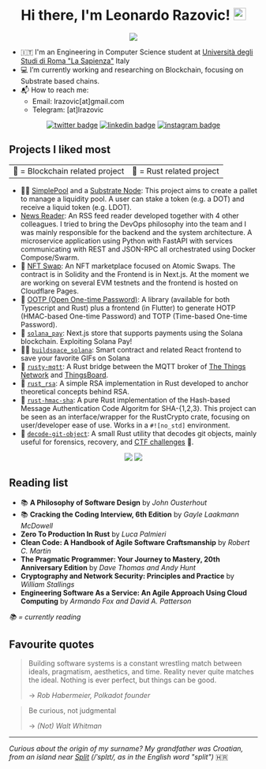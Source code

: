 <div align="center">
   <h1>Hi there, I'm Leonardo Razovic! <img src="https://media.giphy.com/media/hvRJCLFzcasrR4ia7z/giphy.gif" width="25px"> </h1>   
   <img src="https://pronoun.cyou/x/y?subject=He&object=Him&height=18"> 
</div>


- 🇮🇹 I'm an Engineering in Computer Science student at [Università degli Studi di Roma "La Sapienza"](https://www.uniroma1.it/en/pagina-strutturale/home) Italy
- 💻 I’m currently working and researching on Blockchain, focusing on Substrate based chains.
- 📬 How to reach me:
   - Email: lrazovic[at]gmail.com
   - Telegram: [at]lrazovic

<div align="center">
   <a href="https://twitter.com/lrazovic"><img src="https://img.shields.io/badge/twitter-@lrazovic-%231FA1F1?style=flat&amp;logo=twitter&amp;logoColor=white" alt="twitter badge"></a>
   <a href="https://www.linkedin.com/in/leonardo-razovic-4b20b1121/"><img src="https://img.shields.io/badge/linkedin-lrazovic-%230177B5?style=flat&amp;logo=linkedin" alt="linkedin badge"></a>
   <a href="https://www.instagram.com/lrazovic"><img src="https://img.shields.io/badge/instagram-@lrazovic-%23E4415F?style=flat&amp;logo=instagram&amp;logoColor=white" alt="instagram badge"></a>
</div>

## Projects I liked most

<div align="center">
<table class="tg">
<tbody>
  <tr>
    <td class="tg-0pky">🦄 = Blockchain related project</td>
    <td class="tg-0pky">🦀 = Rust related project</td>
  </tr>
</tbody>
</table>
</div>

* 🦄🦀 [SimplePool](https://github.com/lrazovic/lrazovic_pallet) and a [Substrate Node](https://github.com/lrazovic/substrate-node): This project aims to create a pallet to manage a liquidity pool. A user can stake a token (e.g. a DOT) and receive a liquid token (e.g. LDOT).
* [News Reader](https://github.com/lrazovic/advanced_programming): An RSS feed reader developed together with 4 other colleagues. I tried to bring the DevOps philosophy into the team and I was mainly responsible for the backend and the system architecture. A microservice application using Python with FastAPI with services communicating with REST and JSON-RPC all orchestrated using Docker Compose/Swarm.
* 🦄 [NFT Swap](https://github.com/Andrea98Palermo/NFTswap): An NFT marketplace focused on Atomic Swaps. The contract is in Solidity and the Frontend is in Next.js. At the moment we are working on several EVM testnets and the frontend is hosted on Cloudflare Pages.
* 🦀 [OOTP (Open One-time Password)](https://github.com/odroe/ootp): A library (available for both Typescript and Rust) plus a frontend (in Flutter) to generate HOTP (HMAC-based One-time Password) and TOTP (Time-based One-time Password).
* 🦄 [`solana_pay`](https://github.com/lrazovic/solana-pay): Next.js store that supports payments using the Solana blockchain. Exploiting Solana Pay!
* 🦄🦀 [`buildspace_solana`](https://github.com/lrazovic/buildspace_solana): Smart contract and related React frontend to save your favorite GIFs on Solana
* 🦀 [`rusty-mqtt`](https://github.com/lrazovic/rusty-mqtt): A Rust bridge between the MQTT broker of [The Things Network](https://www.thethingsnetwork.org/) and [ThingsBoard](https://thingsboard.io/).
* 🦀 [`rust_rsa`](https://github.com/lrazovic/rust_rsa): A simple RSA implementation in Rust developed to anchor theoretical concepts behind RSA.
* 🦀 [`rust-hmac-sha`](https://github.com/lrazovic/rust-hmac-sha): A pure Rust implementation of the Hash-based Message Authentication Code Algoritm for SHA-{1,2,3}. This project can be seen as an interface/wrapper for the RustCrypto crate, focusing on user/developer ease of use. Works in a `#![no_std]` environment.
* 🦀 [`decode-git-object`](https://github.com/lrazovic/decode-git-object): A small Rust utility that decodes git objects, mainly useful for forensics, recovery, and [CTF challenges](https://en.wikipedia.org/wiki/Capture_the_flag_(cybersecurity)) 🚩.


<div align="center">
  <img src="https://github-readme-stats.vercel.app/api/top-langs/?username=lrazovic&hide=html&layout=compact"> 
  <img src="https://github-readme-stats.vercel.app/api?username=lrazovic&show_icons=true&count_private=true"> 
</div>

## Reading list
* 📚 **A Philosophy of Software Design** by *John Ousterhout*
* 📚 **Cracking the Coding Interview, 6th Edition** by *Gayle Laakmann McDowell*
* **Zero To Production In Rust** by *Luca Palmieri*
* **Clean Code: A Handbook of Agile Software Craftsmanship** by *Robert C. Martin*
* **The Pragmatic Programmer: Your Journey to Mastery, 20th Anniversary Edition** by *Dave Thomas and Andy Hunt*
* **Cryptography and Network Security: Principles and Practice** by *William Stallings*
* **Engineering Software As a Service: An Agile Approach Using Cloud Computing** by *Armando Fox and David A. Patterson*

*📚 = currently reading*

## Favourite quotes
> Building software systems is a constant wrestling match between ideals, pragmatism, aesthetics, and time. Reality never quite matches the ideal. Nothing is ever perfect, but things can be good.
> 
> -> <cite> Rob Habermeier, Polkadot founder</cite>

> Be curious, not judgmental
> 
> -> <cite> (Not) Walt Whitman </cite>

---

*Curious about the origin of my surname? My grandfather was Croatian, from an island near [Split](https://en.wikipedia.org/wiki/Split,_Croatia) (/ˈsplɪt/, as in the English word "split")* 🇭🇷
